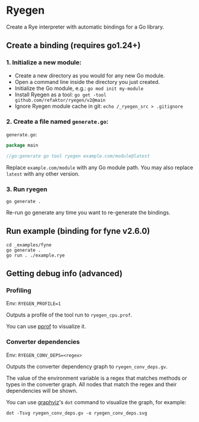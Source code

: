 # Ryegen
Create a Rye interpreter with automatic bindings for a Go library.

## Create a binding (requires go1.24+)
### 1. Initialize a new module:
- Create a new directory as you would for any new Go module.
- Open a command line inside the directory you just created.
- Initialize the Go module, e.g.: `go mod init my-module`
- Install Ryegen as a tool: `go get -tool github.com/refaktor/ryegen/v2@main`
- Ignore Ryegen module cache in git: `echo /_ryegen_src > .gitignore`

### 2. Create a file named `generate.go`:
`generate.go`:
```go
package main

//go:generate go tool ryegen example.com/module@latest
```
Replace `example.com/module` with any Go module path. You may also replace `latest` with any other version.

### 3. Run ryegen
```
go generate .
```

Re-run go generate any time you want to re-generate the bindings.

## Run example (binding for fyne v2.6.0)
```
cd _examples/fyne
go generate .
go run . ./example.rye
```

## Getting debug info (advanced)
### Profiling
Env: `RYEGEN_PROFILE=1`

Outputs a profile of the tool run to `ryegen_cpu.prof`.

You can use [pprof](https://github.com/google/pprof) to visualize it.

### Converter dependencies
Env: `RYEGEN_CONV_DEPS=<regex>`

Outputs the converter dependency graph to `ryegen_conv_deps.gv`.

The value of the environment variable is a regex that matches methods or types in the converter graph. All nodes that match the regex and their dependencies will be shown.

You can use [graphviz](https://graphviz.org/)'s `dot` command to visualize the graph, for example:
```
dot -Tsvg ryegen_conv_deps.gv -o ryegen_conv_deps.svg
```